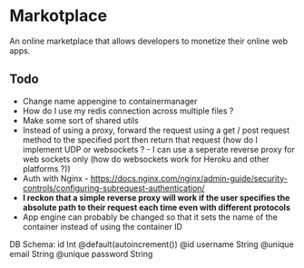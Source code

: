 # Markotplace

An online marketplace that allows developers to monetize their online web apps.

## Todo

-   Change name appengine to containermanager
-   How do I use my redis connection across multiple files ?
-   Make some sort of shared utils
-   Instead of using a proxy, forward the request using a get / post request method to the specified port then return that request (how do I implement UDP or websockets ? - I can use a seperate reverse proxy for web sockets only (how do websockets work for Heroku and other platforms ?))
-   Auth with Nginx - https://docs.nginx.com/nginx/admin-guide/security-controls/configuring-subrequest-authentication/
-   **I reckon that a simple reverse proxy will work if the user specifies the absolute path to their request each time even with different protocols**
-   App engine can probably be changed so that it sets the name of the container instead of using the container ID

DB Schema:
id Int @default(autoincrement()) @id
username String @unique
email String @unique
password String
